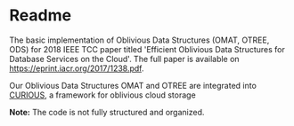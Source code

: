 # Readme
The basic implementation of Oblivious Data Structures (OMAT, OTREE, ODS) for 2018 IEEE TCC paper titled 'Efficient Oblivious Data Structures for Database Services on the Cloud'. The full paper is available on https://eprint.iacr.org/2017/1238.pdf.

Our Oblivious Data Structures OMAT and OTREE are integrated into [CURIOUS](http://seclab.soic.indiana.edu/curious/), a framework for oblivious cloud storage

**Note:** The code is not fully structured and organized. 
